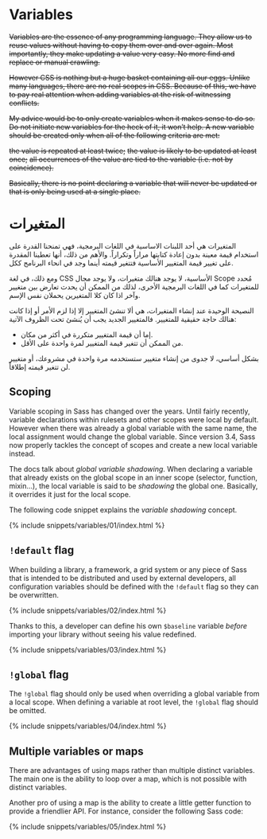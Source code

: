 
# Variables

~~Variables are the essence of any programming language. They allow us to reuse values without having to copy them over and over again. Most importantly, they make updating a value very easy. No more find and replace or manual crawling.~~

~~However CSS is nothing but a huge basket containing all our eggs. Unlike many languages, there are no real scopes in CSS. Because of this, we have to pay real attention when adding variables at the risk of witnessing conflicts.~~

~~My advice would be to only create variables when it makes sense to do so. Do not initiate new variables for the heck of it, it won’t help. A new variable should be created only when all of the following criteria are met:~~

~~the value is repeated at least twice;~~
~~the value is likely to be updated at least once;~~
~~all occurrences of the value are tied to the variable (i.e. not by coincidence).~~

~~Basically, there is no point declaring a variable that will never be updated or that is only being used at a single place.~~

# المتغيرات
المتغيرات هي أحد اللبنات الاساسية في اللغات البرمجية، فهي تمنحنا القدرة على استخدام قيمة معينة بدون إعادة كتابتها مراراً وتكراراً. والأهم من ذلك، أنها تعطينا المقدرة على تغيير قيمة المتغيير الأساسية فتتغير قيمته أينما وجد في انحاء البرنامج ككل.

ومع ذلك، في لغة CSS الأساسية، لا يوجد هنالك متغيرات، ولا يوجد مجال Scope مُحدد للمتغيرات كما في اللغات البرمجية الأخرى، لذلك من الممكن أن يحدث تعارض بين متغيير وآخر اذا كان كلا المتغيرين يحملان نفس الإسم.

النصيحة الوحيدة عند إنشاء المتغيرات، هي ألا تنشئ المتغيير إلا إذا لزم الأمر أو إذا كانت هنالك حاجة حقيقية للمتغيير. فالمتغيير الجديد يجب أن يُنشئ تحت الظروف الآتية:
* إما أن قيمة المتغيير متكررة في أكثر من مكان.
* من الممكن أن تتغير قيمة المتغيير لمرة واحدة على الأقل.

بشكل أساسي، لا جدوى من إنشاء متغيير ستستخدمه مرة واحدة في مشروعك، أو متغيير لن تتغير قيمته إطلاقاً.


## Scoping

Variable scoping in Sass has changed over the years. Until fairly recently, variable declarations within rulesets and other scopes were local by default. However when there was already a global variable with the same name, the local assignment would change the global variable. Since version 3.4, Sass now properly tackles the concept of scopes and create a new local variable instead.

The docs talk about *global variable shadowing*. When declaring a variable that already exists on the global scope in an inner scope (selector, function, mixin...), the local variable is said to be *shadowing* the global one. Basically, it overrides it just for the local scope.

The following code snippet explains the *variable shadowing* concept.

{% include snippets/variables/01/index.html %}

## `!default` flag

When building a library, a framework, a grid system or any piece of Sass that is intended to be distributed and used by external developers, all configuration variables should be defined with the `!default` flag so they can be overwritten.

{% include snippets/variables/02/index.html %}

Thanks to this, a developer can define his own `$baseline` variable *before* importing your library without seeing his value redefined.

{% include snippets/variables/03/index.html %}

## `!global` flag

The `!global` flag should only be used when overriding a global variable from a local scope. When defining a variable at root level, the `!global` flag should be omitted.

{% include snippets/variables/04/index.html %}

## Multiple variables or maps

There are advantages of using maps rather than multiple distinct variables. The main one is the ability to loop over a map, which is not possible with distinct variables.

Another pro of using a map is the ability to create a little getter function to provide a friendlier API. For instance, consider the following Sass code:

{% include snippets/variables/05/index.html %}

